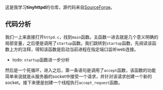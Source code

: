 这是我学习**tinyhttpd**的仓库，源代码来自[SourceForge](https://sourceforge.net/projects/tinyhttpd/)。

## 代码分析

我们一上来直接打开`httpd.c`，找到`main`函数。主函数一进去就是几个意义明确的局部变量，之后便是调用了`startup`函数。我们跳转到`startup`函数，先阅读该函数上方的注释，得知该函数是启动当前进程在指定端口监听web连接。

- todo: `startup`函数进一步分析

然后是一个死循环，进入之后，第一条语句是调用了`accept`函数，该函数的功能简单来说就是从服务器的socket中接受一个请求，并针对该请求创建一个新的socket。接下来便是创建一个线程执行`accept_request`函数。


